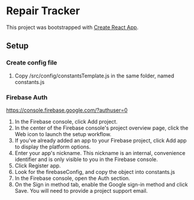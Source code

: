 # Repair Tracker

This project was bootstrapped with [Create React App](https://github.com/facebook/create-react-app).

## Setup

### Create config file

1. Copy /src/config/constantsTemplate.js in the same folder, named constants.js

### Firebase Auth

https://console.firebase.google.com/?authuser=0

1. In the Firebase console, click Add project.
2. In the center of the Firebase console's project overview page, click the Web icon to launch the setup workflow.
3. If you've already added an app to your Firebase project, click Add app to display the platform options.
4. Enter your app's nickname. This nickname is an internal, convenience identifier and is only visible to you in the Firebase console.
5. Click Register app.
6. Look for the firebaseConfig, and copy the object into constants.js
7. In the Firebase console, open the Auth section.
8. On the Sign in method tab, enable the Google sign-in method and click Save. You will need to provide a project support email.
